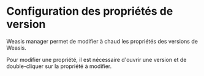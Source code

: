 # Configuration des propriétés de version

Weasis manager permet de modifier à chaud les propriétés des versions de Weasis.

Pour modifier une propriété, il est nécessaire d'ouvrir une version et de double-cliquer sur la propriété à modifier.